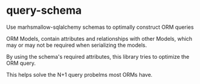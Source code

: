 # query-schema

Use marhsmallow-sqlalchemy schemas to optimally construct ORM queries

ORM Models, contain attributes and relationships with other Models, which may
or may not be required when serializing the models.

By using the schema's required attributes, this library tries to optimize the ORM query.

This helps solve the N+1 query probelms most ORMs have.
